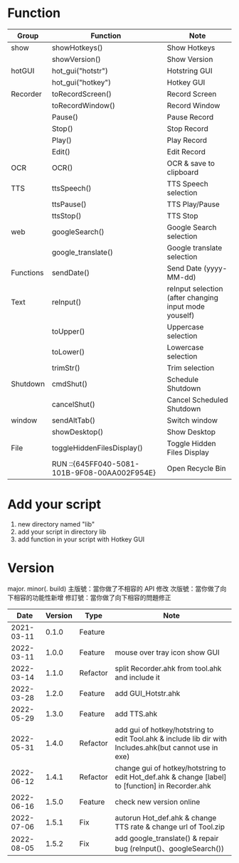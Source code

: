 # Function
| Group | Function | Note |
| ---- | ---- | ---- |
| show | showHotkeys() | Show Hotkeys |
| | showVersion() | Show Version |
| hotGUI | hot_gui("hotstr") | Hotstring GUI |
| | hot_gui("hotkey") | Hotkey GUI |
| Recorder | toRecordScreen() | Record Screen |
| | toRecordWindow() | Record Window |
| | Pause() | Pause Record |
| | Stop() | Stop Record |
| | Play() | Play Record |
| | Edit() | Edit Record |
| OCR | OCR() | OCR & save to clipboard |
| TTS | ttsSpeech() | TTS Speech selection |
| | ttsPause() | TTS Play/Pause |
| | ttsStop() | TTS Stop |
| web | googleSearch() | Google Search selection |
| | google_translate() | Google translate selection |
| Functions | sendDate() | Send Date (yyyy-MM-dd) |
| Text | reInput() | reInput selection (after changing input mode youself) |
| | toUpper() | Uppercase selection |
| | toLower() | Lowercase selection |
| | trimStr() | Trim selection |
| Shutdown | cmdShut() | Schedule Shutdown |
| | cancelShut() | Cancel Scheduled Shutdown |
| window | sendAltTab() | Switch window |
| | showDesktop() | Show Desktop |
| File | toggleHiddenFilesDisplay() | Toggle Hidden Files Display |
| | RUN ::{645FF040-5081-101B-9F08-00AA002F954E} | Open Recycle Bin |

# Add your script
1. new directory named "lib"
2. add your script in directory lib
3. add function in your script with Hotkey GUI

# Version
major. minor(. build)
主版號：當你做了不相容的 API 修改
次版號：當你做了向下相容的功能性新增
修訂號：當你做了向下相容的問題修正

| Date | Version | Type | Note |
| ---- | ---- | ---- | ---- |
| 2021-03-11 | 0.1.0 | Feature | | |
| 2022-03-11 | 1.0.0 | Feature | mouse over tray icon show GUI |
| 2022-03-14 | 1.1.0 | Refactor | split Recorder.ahk from tool.ahk and include it |
| 2022-03-28 | 1.2.0 | Feature | add GUI_Hotstr.ahk |
| 2022-05-29 | 1.3.0 | Feature | add TTS.ahk |
| 2022-05-31 | 1.4.0 | Refactor | add gui of hotkey/hotstring to edit Tool.ahk & include lib dir with Includes.ahk(but cannot use in exe) |
|2022-06-12 | 1.4.1 | Refactor | change gui of hotkey/hotstring to edit Hot_def.ahk & change [label] to [function] in Recorder.ahk |
| 2022-06-16 | 1.5.0 | Feature|check new version online |
| 2022-07-06 | 1.5.1 | Fix | autorun Hot_def.ahk & change TTS rate & change url of Tool.zip |
| 2022-08-05 | 1.5.2 | Fix | add google_translate() & repair bug (reInput()、googleSearch()) |

